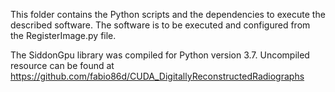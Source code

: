 This folder contains the Python scripts and the dependencies to execute the described software.
The software is to be executed and configured from the RegisterImage.py file.


The SiddonGpu library was compiled for Python version 3.7.
Uncompiled resource can be found at https://github.com/fabio86d/CUDA_DigitallyReconstructedRadiographs
